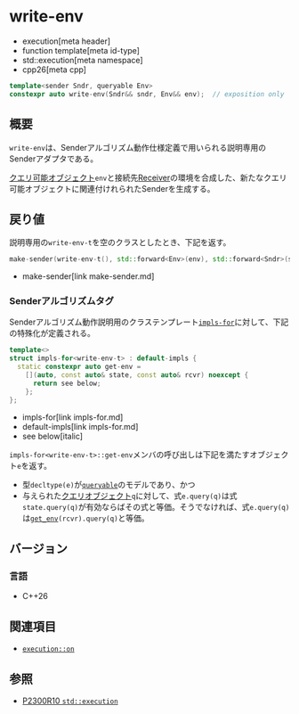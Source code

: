 # write-env
* execution[meta header]
* function template[meta id-type]
* std::execution[meta namespace]
* cpp26[meta cpp]

```cpp
template<sender Sndr, queryable Env>
constexpr auto write-env(Sndr&& sndr, Env&& env);  // exposition only
```

## 概要
`write-env`は、Senderアルゴリズム動作仕様定義で用いられる説明専用のSenderアダプタである。

[クエリ可能オブジェクト](../queryable.md)`env`と接続先[Receiver](receiver.md)の環境を合成した、新たなクエリ可能オブジェクトに関連付けれられたSenderを生成する。


## 戻り値
説明専用の`write-env-t`を空のクラスとしたとき、下記を返す。

```cpp
make-sender(write-env-t(), std::forward<Env>(env), std::forward<Sndr>(sndr))
```
* make-sender[link make-sender.md]


### Senderアルゴリズムタグ
Senderアルゴリズム動作説明用のクラステンプレート[`impls-for`](impls-for.md)に対して、下記の特殊化が定義される。

```cpp
template<>
struct impls-for<write-env-t> : default-impls {
  static constexpr auto get-env =
    [](auto, const auto& state, const auto& rcvr) noexcept {
      return see below;
    };
};
```
* impls-for[link impls-for.md]
* default-impls[link impls-for.md]
* see below[italic]

`impls-for<write-env-t>::get-env`メンバの呼び出しは下記を満たすオブジェクト`e`を返す。

- 型`decltype(e)`が[`queryable`](../queryable.md)のモデルであり、かつ
- 与えられた[クエリオブジェクト](../queryable.md)`q`に対して、式`e.query(q)`は式`state.query(q)`が有効ならばその式と等価。そうでなければ、式`e.query(q)`は[`get_env`](get_env.md)`(rcvr).query(q)`と等価。


## バージョン
### 言語
- C++26


## 関連項目
- [`execution::on`](on.md)


## 参照
- [P2300R10 `std::execution`](https://www.open-std.org/jtc1/sc22/wg21/docs/papers/2024/p2300r10.html)
